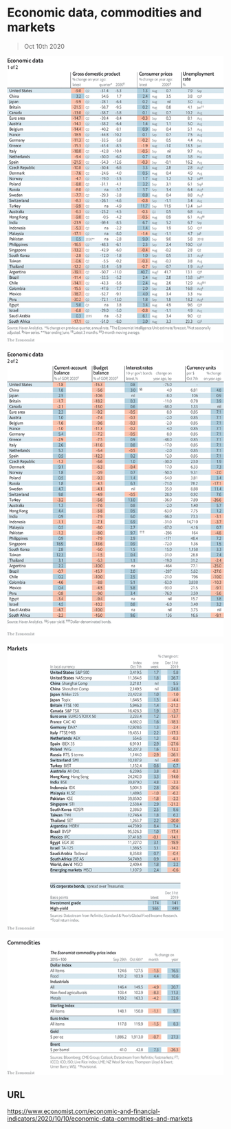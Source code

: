 # Economic data, commodities and markets

> Oct 10th 2020



![](./images/20201010_INT101.png)



![](./images/20201010_INT102.png)



![](./images/20201010_INT201.png)



![](./images/20201010_INT401.png)

## URL

https://www.economist.com/economic-and-financial-indicators/2020/10/10/economic-data-commodities-and-markets
